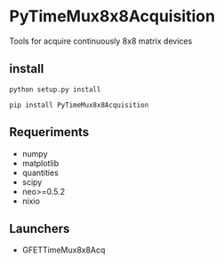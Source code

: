 # PyTimeMux8x8Acquisition
Tools for acquire continuously 8x8 matrix devices


## install

```
python setup.py install
```

```
pip install PyTimeMux8x8Acquisition
```

## Requeriments

* numpy
* matplotlib
* quantities
* scipy
* neo>=0.5.2
* nixio

## Launchers

* GFETTimeMux8x8Acq
